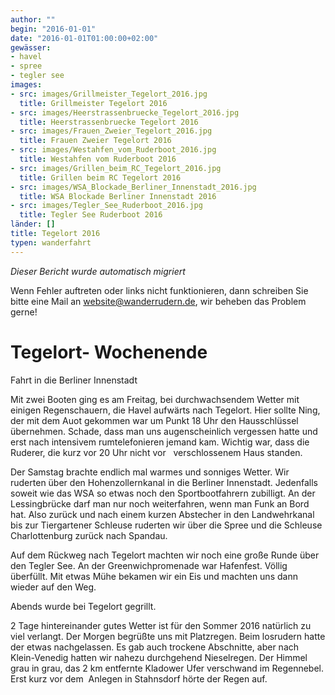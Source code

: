 ```yaml
---
author: ""
begin: "2016-01-01"
date: "2016-01-01T01:00:00+02:00"
gewässer:
- havel
- spree
- tegler see
images:
- src: images/Grillmeister_Tegelort_2016.jpg
  title: Grillmeister Tegelort 2016
- src: images/Heerstrassenbruecke_Tegelort_2016.jpg
  title: Heerstrassenbruecke Tegelort 2016
- src: images/Frauen_Zweier_Tegelort_2016.jpg
  title: Frauen Zweier Tegelort 2016
- src: images/Westahfen_vom_Ruderboot_2016.jpg
  title: Westahfen vom Ruderboot 2016
- src: images/Grillen_beim_RC_Tegelort_2016.jpg
  title: Grillen beim RC Tegelort 2016
- src: images/WSA_Blockade_Berliner_Innenstadt_2016.jpg
  title: WSA Blockade Berliner Innenstadt 2016
- src: images/Tegler_See_Ruderboot_2016.jpg
  title: Tegler See Ruderboot 2016
länder: []
title: Tegelort 2016
typen: wanderfahrt
---
```



*Dieser Bericht wurde automatisch migriert*

Wenn Fehler auftreten oder links nicht funktionieren, dann schreiben Sie bitte eine Mail an website@wanderrudern.de, wir beheben das Problem gerne!



# Tegelort- Wochenende


Fahrt in die Berliner Innenstadt

Mit zwei Booten ging es am Freitag, bei durchwachsendem Wetter mit einigen Regenschauern, die Havel aufwärts nach Tegelort. Hier sollte Ning, der mit dem Auot gekommen war um Punkt 18 Uhr den Hausschlüssel übernehmen. Schade, dass man uns augenscheinlich vergessen hatte und erst nach intensivem rumtelefonieren jemand kam. Wichtig war, dass die Ruderer, die kurz vor 20 Uhr nicht vor   verschlossenem Haus standen.

Der Samstag brachte endlich mal warmes und sonniges Wetter. Wir ruderten über den Hohenzollernkanal in die Berliner Innenstadt. Jedenfalls soweit wie das WSA so etwas noch den Sportbootfahrern zubilligt. An der Lessingbrücke darf man nur noch weiterfahren, wenn man Funk an Bord hat. Also zurück und nach einem kurzen Abstecher in den Landwehrkanal bis zur Tiergartener Schleuse ruderten wir über die Spree und die Schleuse Charlottenburg zurück nach Spandau.

Auf dem Rückweg nach Tegelort machten wir noch eine große Runde über den Tegler See. An der Greenwichpromenade war Hafenfest. Völlig überfüllt. Mit etwas Mühe bekamen wir ein Eis und machten uns dann wieder auf den Weg.

Abends wurde bei Tegelort gegrillt.

2 Tage hintereinander gutes Wetter ist für den Sommer 2016 natürlich zu viel verlangt. Der Morgen begrüßte uns mit Platzregen. Beim losrudern hatte der etwas nachgelassen. Es gab auch trockene Abschnitte, aber nach Klein-Venedig hatten wir nahezu durchgehend Nieselregen. Der Himmel grau in grau, das 2 km entfernte Kladower Ufer verschwand im Regennebel. Erst kurz vor dem  Anlegen in Stahnsdorf hörte der Regen auf.
